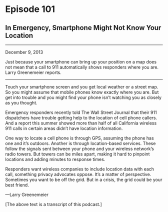 # Episode 101

## In Emergency, Smartphone Might Not Know Your Location

---

December 9, 2013

Just because your smartphone can bring up your position on a map does not mean that a call to 911 automatically shows responders where you are. Larry Greenemeier reports.

---

Touch your smartphone screen and you get local weather or a street map. So you might assume that mobile phones know exactly where you are. But get into trouble and you might find your phone isn’t watching you as closely as you thought.

Emergency responders recently told The Wall Street Journal that their 911 dispatchers have trouble getting help to the location of cell phone callers. And a report this summer showed more than half of all California wireless 911 calls in certain areas didn’t have location information.

One way to locate a cell phone is through GPS, assuming the phone has one and it’s outdoors. Another is through location-based services. These follow the signals sent between your phone and your wireless network’s radio towers. But towers can be miles apart, making it hard to pinpoint locations and adding minutes to response times.

Responders want wireless companies to include location data with each call, something privacy advocates oppose. It’s a matter of perspective. Sometimes you want to be off the grid. But in a crisis, the grid could be your best friend.

—Larry Greenemeier

[The above text is a transcript of this podcast.]

